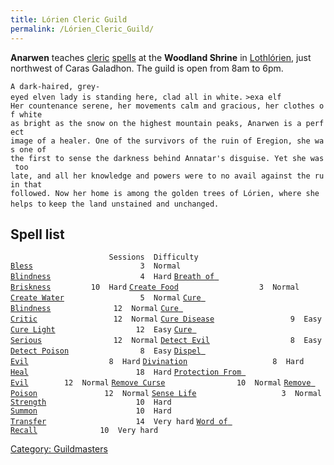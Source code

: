 ```yaml
---
title: Lórien Cleric Guild
permalink: /Lórien_Cleric_Guild/
---
```


**Anarwen** teaches [cleric](cleric "wikilink")
[spells](spell "wikilink") at the **Woodland Shrine** in
[Lothlórien](Lothlórien "wikilink"), just northwest of Caras Galadhon.
The guild is open from 8am to 6pm.

`A dark-haired, grey-eyed elven lady is standing here, clad all in white.`
`>exa elf`
`Her countenance serene, her movements calm and gracious, her clothes of white`
`as bright as the snow on the highest mountain peaks, Anarwen is a perfect`
`image of a healer. One of the survivors of the ruin of Eregion, she was one of`
`the first to sense the darkness behind Annatar's disguise. Yet she was too`
`late, and all her knowledge and powers were to no avail against the ruin that `
`followed. Now her home is among the golden trees of Lórien, where she helps to`
`keep the land unstained and unchanged.`

## Spell list

`                      Sessions  Difficulty`
[`Bless`](Bless "wikilink")`                        3  Normal`
[`Blindness`](Blindness "wikilink")`                    4  Hard`
[`Breath of Briskness`](Breath_of_Briskness "wikilink")`         10  Hard`
[`Create Food`](Create_Food "wikilink")`                  3  Normal`
[`Create Water`](Create_Water "wikilink")`                 5  Normal`
[`Cure Blindness`](Cure_Blindness "wikilink")`              12  Normal`
[`Cure Critic`](Cure_Critic "wikilink")`                 12  Normal`
[`Cure Disease`](Cure_Disease "wikilink")`                 9  Easy`
[`Cure Light`](Cure_Light "wikilink")`                  12  Easy`
[`Cure Serious`](Cure_Serious "wikilink")`                12  Normal`
[`Detect Evil`](Detect_Evil "wikilink")`                  8  Easy`
[`Detect Poison`](Detect_Poison "wikilink")`                8  Easy`
[`Dispel Evil`](Dispel_Evil "wikilink")`                  8  Hard`
[`Divination`](Divination "wikilink")`                   8  Hard`
[`Heal`](Heal "wikilink")`                        18  Hard`
[`Protection From Evil`](Protection_From_Evil "wikilink")`        12  Normal`
[`Remove Curse`](Remove_Curse "wikilink")`                10  Normal`
[`Remove Poison`](Remove_Poison "wikilink")`               12  Normal`
[`Sense Life`](Sense_Life "wikilink")`                   3  Normal`
[`Strength`](Strength "wikilink")`                    10  Hard`
[`Summon`](Summon "wikilink")`                      10  Hard`
[`Transfer`](Transfer "wikilink")`                    14  Very hard`
[`Word of Recall`](Word_of_Recall "wikilink")`              10  Very hard`

[Category: Guildmasters](Category:_Guildmasters "wikilink")